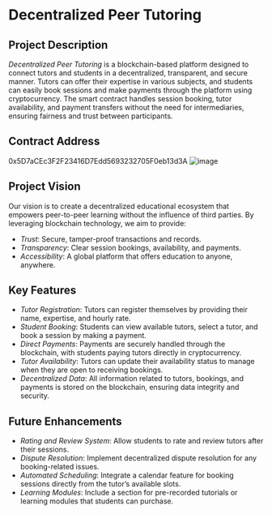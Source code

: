 # Decentralized Peer Tutoring

## Project Description
*Decentralized Peer Tutoring* is a blockchain-based platform designed to connect tutors and students in a decentralized, transparent, and secure manner. Tutors can offer their expertise in various subjects, and students can easily book sessions and make payments through the platform using cryptocurrency. The smart contract handles session booking, tutor availability, and payment transfers without the need for intermediaries, ensuring fairness and trust between participants.

## Contract Address
0x5D7aCEc3F2F23416D7Edd5693232705F0eb13d3A
![image](https://github.com/user-attachments/assets/8deebe59-7cff-46e0-ad8a-61831754c512)


## Project Vision
Our vision is to create a decentralized educational ecosystem that empowers peer-to-peer learning without the influence of third parties. By leveraging blockchain technology, we aim to provide:
- *Trust*: Secure, tamper-proof transactions and records.
- *Transparency*: Clear session bookings, availability, and payments.
- *Accessibility*: A global platform that offers education to anyone, anywhere.

## Key Features
- *Tutor Registration*: Tutors can register themselves by providing their name, expertise, and hourly rate.
- *Student Booking*: Students can view available tutors, select a tutor, and book a session by making a payment.
- *Direct Payments*: Payments are securely handled through the blockchain, with students paying tutors directly in cryptocurrency.
- *Tutor Availability*: Tutors can update their availability status to manage when they are open to receiving bookings.
- *Decentralized Data*: All information related to tutors, bookings, and payments is stored on the blockchain, ensuring data integrity and security.


## Future Enhancements
- *Rating and Review System*: Allow students to rate and review tutors after their sessions.
- *Dispute Resolution*: Implement decentralized dispute resolution for any booking-related issues.
- *Automated Scheduling*: Integrate a calendar feature for booking sessions directly from the tutor’s available slots.
- *Learning Modules*: Include a section for pre-recorded tutorials or learning modules that students can purchase.
